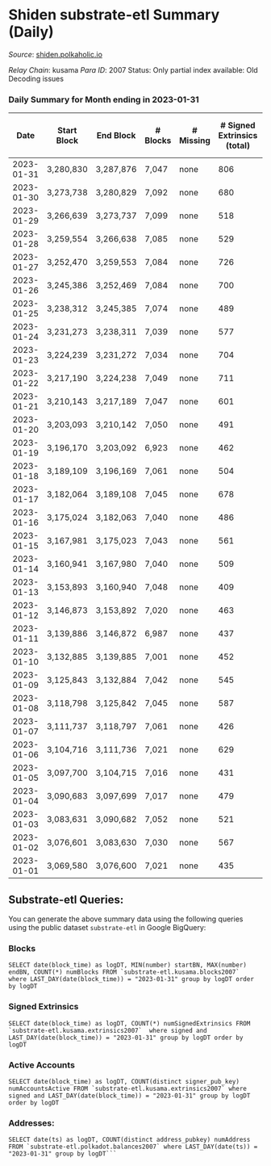 # Shiden substrate-etl Summary (Daily)

_Source_: [shiden.polkaholic.io](https://shiden.polkaholic.io)

*Relay Chain*: kusama
*Para ID*: 2007
Status: Only partial index available: Old Decoding issues


### Daily Summary for Month ending in 2023-01-31


| Date | Start Block | End Block | # Blocks | # Missing | # Signed Extrinsics (total) | # Active Accounts | # Addresses with Balances | # Events | # Transfers | # XCM Transfers In | # XCM Transfers Out |
| ---- | ----------- | --------- | -------- | --------- | --------------------------- | ----------------- | ------------------------- | -------- | ----------- | ------------------ | ------------------- |
| 2023-01-31 | 3,280,830 | 3,287,876 | 7,047 | none  | 806 | 156 | 637,257 | 87,164 | 7,696 ($107,584) |   |   |
| 2023-01-30 | 3,273,738 | 3,280,829 | 7,092 | none  | 680 | 144 | 637,225 | 84,504 | 7,728 ($189,614) |   | 2 ($300.83) |
| 2023-01-29 | 3,266,639 | 3,273,737 | 7,099 | none  | 518 | 148 | 637,160 | 77,931 | 7,370 ($197,802) | 1 ($26.95) | 1 ($26.95) |
| 2023-01-28 | 3,259,554 | 3,266,638 | 7,085 | none  | 529 | 134 | 637,124 | 87,572 | 7,250 ($121,805) |   |   |
| 2023-01-27 | 3,252,470 | 3,259,553 | 7,084 | none  | 726 | 217 | 637,088 | 115,960 | 7,804 ($326,193) | 4  |   |
| 2023-01-26 | 3,245,386 | 3,252,469 | 7,084 | none  | 700 | 173 | 637,026 | 96,408 | 7,632 ($888,269) |   |   |
| 2023-01-25 | 3,238,312 | 3,245,385 | 7,074 | none  | 489 | 105 | 636,983 | 79,353 | 7,373 ($295,319) |   |   |
| 2023-01-24 | 3,231,273 | 3,238,311 | 7,039 | none  | 577 | 139 | 636,953 | 78,948 | 7,578 ($317,470) |   |   |
| 2023-01-23 | 3,224,239 | 3,231,272 | 7,034 | none  | 704 | 164 | 636,920 | 107,474 | 7,390 ($504,975) | 2 ($620.95) | 2 ($299.20) |
| 2023-01-22 | 3,217,190 | 3,224,238 | 7,049 | none  | 711 | 174 | 636,879 | 109,114 | 8,033 ($229,805) | 3 ($566.98) |   |
| 2023-01-21 | 3,210,143 | 3,217,189 | 7,047 | none  | 601 | 172 | 636,843 | 86,705 | 7,513 ($225,997) | 2 ($204.88) |   |
| 2023-01-20 | 3,203,093 | 3,210,142 | 7,050 | none  | 491 | 128 | 636,793 | 76,944 | 7,293 ($141,730) |   |   |
| 2023-01-19 | 3,196,170 | 3,203,092 | 6,923 | none  | 462 | 122 | 636,749 | 75,473 | 7,093 ($49,702.70) |   | 2 ($250.74) |
| 2023-01-18 | 3,189,109 | 3,196,169 | 7,061 | none  | 504 | 115 | 636,709 | 82,427 | 7,230 ($23,368.02) |   |   |
| 2023-01-17 | 3,182,064 | 3,189,108 | 7,045 | none  | 678 | 217 | 636,674 | 83,336 | 7,419 ($145,113) | 2 ($73.48) | 1 ($18.50) |
| 2023-01-16 | 3,175,024 | 3,182,063 | 7,040 | none  | 486 | 111 | 636,565 | 73,680 | 7,265 ($76,846.05) | 6 ($157.77) | 3 ($9.56) |
| 2023-01-15 | 3,167,981 | 3,175,023 | 7,043 | none  | 561 | 139 | 636,547 | 98,445 | 7,294 ($51,540.19) |   |   |
| 2023-01-14 | 3,160,941 | 3,167,980 | 7,040 | none  | 509 | 160 | 636,519 | 86,807 | 7,464 ($168,447) | 1 ($153.22) |   |
| 2023-01-13 | 3,153,893 | 3,160,940 | 7,048 | none  | 409 | 129 | 636,490 | 73,744 | 7,224 ($544,378) | 6 ($104.99) | 3 ($3.55) |
| 2023-01-12 | 3,146,873 | 3,153,892 | 7,020 | none  | 463 | 106 | 636,463 | 83,038 | 7,201 ($110,003) |   |   |
| 2023-01-11 | 3,139,886 | 3,146,872 | 6,987 | none  | 437 | 121 | 636,440 | 67,201 | 7,172 ($23,046.60) | 2 ($1,709.87) |   |
| 2023-01-10 | 3,132,885 | 3,139,885 | 7,001 | none  | 452 | 119 | 636,407 | 77,471 | 7,177 ($42,553.32) | 1 ($3.41) | 3 ($1,875.30) |
| 2023-01-09 | 3,125,843 | 3,132,884 | 7,042 | none  | 545 | 155 | 636,379 | 86,885 | 7,440 ($161,198) | 3 ($365.20) | 1 ($0.099) |
| 2023-01-08 | 3,118,798 | 3,125,842 | 7,045 | none  | 587 | 131 | 636,337 | 100,218 | 7,319 ($51,672.88) | 3 ($1,222.76) | 2 ($1,383.39) |
| 2023-01-07 | 3,111,737 | 3,118,797 | 7,061 | none  | 426 | 101 | 636,294 | 76,257 | 7,311 ($80,008.24) |   |   |
| 2023-01-06 | 3,104,716 | 3,111,736 | 7,021 | none  | 629 | 152 | 636,257 | 90,392 | 7,561 ($108,842) |   |   |
| 2023-01-05 | 3,097,700 | 3,104,715 | 7,016 | none  | 431 | 124 | 636,180 | 63,046 | 7,193 ($53,927.47) | 1 ($208.10) | 3 ($12.72) |
| 2023-01-04 | 3,090,683 | 3,097,699 | 7,017 | none  | 479 | 139 | 636,156 | 60,510 | 7,275 ($201,579) | 1 ($83.68) | 2 ($167.45) |
| 2023-01-03 | 3,083,631 | 3,090,682 | 7,052 | none  | 521 | 134 | 636,137 | 66,921 | 7,280 ($165,038) | 1 ($1,017.20) | 2 ($1,022.77) |
| 2023-01-02 | 3,076,601 | 3,083,630 | 7,030 | none  | 567 | 116 | 636,109 | 65,856 | 7,505 ($264,592) |   |   |
| 2023-01-01 | 3,069,580 | 3,076,600 | 7,021 | none  | 435 | 100 | 636,078 | 62,330 | 7,297 ($93,592.52) |   |   |

## Substrate-etl Queries:
You can generate the above summary data using the following queries using the public dataset `substrate-etl` in Google BigQuery:


### Blocks
```
SELECT date(block_time) as logDT, MIN(number) startBN, MAX(number) endBN, COUNT(*) numBlocks FROM `substrate-etl.kusama.blocks2007`  where LAST_DAY(date(block_time)) = "2023-01-31" group by logDT order by logDT
```


### Signed Extrinsics
```
SELECT date(block_time) as logDT, COUNT(*) numSignedExtrinsics FROM `substrate-etl.kusama.extrinsics2007`  where signed and LAST_DAY(date(block_time)) = "2023-01-31" group by logDT order by logDT
```


### Active Accounts
```
SELECT date(block_time) as logDT, COUNT(distinct signer_pub_key) numAccountsActive FROM `substrate-etl.kusama.extrinsics2007` where signed and LAST_DAY(date(block_time)) = "2023-01-31" group by logDT order by logDT
```


### Addresses:
```
SELECT date(ts) as logDT, COUNT(distinct address_pubkey) numAddress FROM `substrate-etl.polkadot.balances2007` where LAST_DAY(date(ts)) = "2023-01-31" group by logDT```

